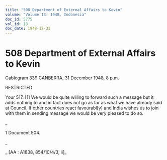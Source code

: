 ```yaml
---
title: "508 Department of External Affairs to Kevin"
volume: "Volume 13: 1948, Indonesia"
doc_id: 5775
vol_id: 13
doc_date: 1948-12-31
---
```


# 508 Department of External Affairs to Kevin

Cablegram 339 CANBERRA, 31 December 1948, 8 p.m.

RESTRICTED

Your 517. [1] We would be quite willing to forward such a message but it adds nothing to and in fact does not go as far as what we have already said at Council. If other countries react favourabl[y] and India wishes us to join with them in sending message we would be very pleased to do so.

_

1 Document 504.

_

_ [AA : A1838, 854/10/4/3, ii]_
